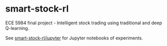 # smart-stock-rl

ECE 5984 final project - Intelligent stock trading using traditional and deep Q-learning.

See [smart-stock-rl/jupyter](./jupyter) for Jupyter notebooks of experiments.
